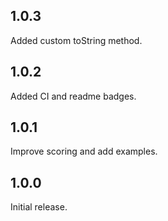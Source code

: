 ## 1.0.3

Added custom toString method.

## 1.0.2

Added CI and readme badges.

## 1.0.1

Improve scoring and add examples.

## 1.0.0

Initial release.
